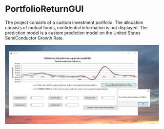 # PortfolioReturnGUI

The project consists of a custom investment portfolio. The allocation consists of mutual funds, confidential information is not displayed. 
The prediction  model is a custom prediction model on the United States SemiConductor Growth Rate. 

![Image of prediction model](PortfolioReturnGraphicalUserInterfaceImage.jpg)
